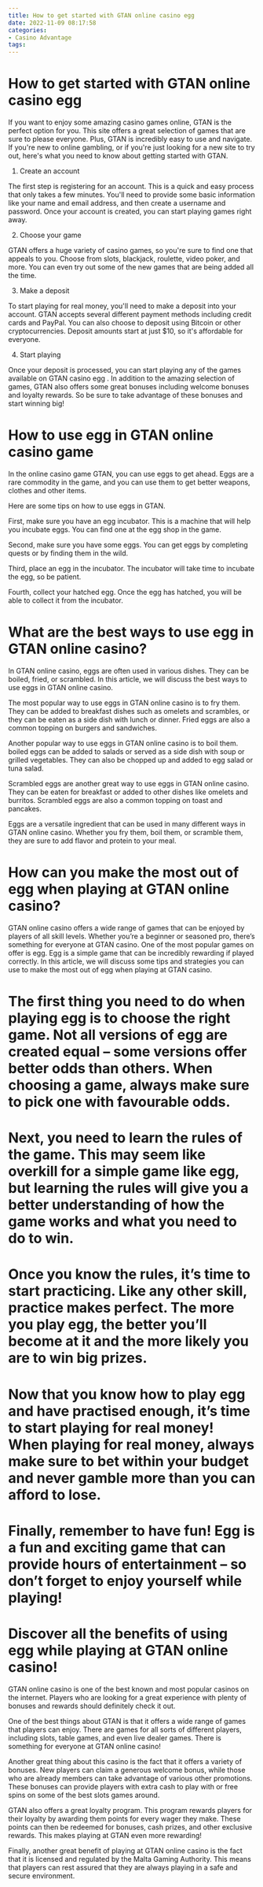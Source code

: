 ```yaml
---
title: How to get started with GTAN online casino egg
date: 2022-11-09 08:17:58
categories:
- Casino Advantage
tags:
---
```



#  How to get started with GTAN online casino egg

If you want to enjoy some amazing casino games online, GTAN is the perfect option for you. This site offers a great selection of games that are sure to please everyone. Plus, GTAN is incredibly easy to use and navigate. If you're new to online gambling, or if you're just looking for a new site to try out, here's what you need to know about getting started with GTAN.

1. Create an account

The first step is registering for an account. This is a quick and easy process that only takes a few minutes. You'll need to provide some basic information like your name and email address, and then create a username and password. Once your account is created, you can start playing games right away.

2. Choose your game

GTAN offers a huge variety of casino games, so you're sure to find one that appeals to you. Choose from slots, blackjack, roulette, video poker, and more. You can even try out some of the new games that are being added all the time.

3. Make a deposit

To start playing for real money, you'll need to make a deposit into your account. GTAN accepts several different payment methods including credit cards and PayPal. You can also choose to deposit using Bitcoin or other cryptocurrencies. Deposit amounts start at just $10, so it's affordable for everyone.

4. Start playing

Once your deposit is processed, you can start playing any of the games available on GTAN casino egg . In addition to the amazing selection of games, GTAN also offers some great bonuses including welcome bonuses and loyalty rewards. So be sure to take advantage of these bonuses and start winning big!

#  How to use egg in GTAN online casino game

In the online casino game GTAN, you can use eggs to get ahead. Eggs are a rare commodity in the game, and you can use them to get better weapons, clothes and other items.

Here are some tips on how to use eggs in GTAN.

First, make sure you have an egg incubator. This is a machine that will help you incubate eggs. You can find one at the egg shop in the game.

Second, make sure you have some eggs. You can get eggs by completing quests or by finding them in the wild.

Third, place an egg in the incubator. The incubator will take time to incubate the egg, so be patient.

Fourth, collect your hatched egg. Once the egg has hatched, you will be able to collect it from the incubator.

#  What are the best ways to use egg in GTAN online casino?

In GTAN online casino, eggs are often used in various dishes. They can be boiled, fried, or scrambled. In this article, we will discuss the best ways to use eggs in GTAN online casino.

The most popular way to use eggs in GTAN online casino is to fry them. They can be added to breakfast dishes such as omelets and scrambles, or they can be eaten as a side dish with lunch or dinner. Fried eggs are also a common topping on burgers and sandwiches.

Another popular way to use eggs in GTAN online casino is to boil them. boiled eggs can be added to salads or served as a side dish with soup or grilled vegetables. They can also be chopped up and added to egg salad or tuna salad.

Scrambled eggs are another great way to use eggs in GTAN online casino. They can be eaten for breakfast or added to other dishes like omelets and burritos. Scrambled eggs are also a common topping on toast and pancakes.

Eggs are a versatile ingredient that can be used in many different ways in GTAN online casino. Whether you fry them, boil them, or scramble them, they are sure to add flavor and protein to your meal.

#  How can you make the most out of egg when playing at GTAN online casino?

GTAN online casino offers a wide range of games that can be enjoyed by players of all skill levels. Whether you’re a beginner or seasoned pro, there’s something for everyone at GTAN casino. One of the most popular games on offer is egg. Egg is a simple game that can be incredibly rewarding if played correctly. In this article, we will discuss some tips and strategies you can use to make the most out of egg when playing at GTAN casino.

# The first thing you need to do when playing egg is to choose the right game. Not all versions of egg are created equal – some versions offer better odds than others. When choosing a game, always make sure to pick one with favourable odds.

# Next, you need to learn the rules of the game. This may seem like overkill for a simple game like egg, but learning the rules will give you a better understanding of how the game works and what you need to do to win.

# Once you know the rules, it’s time to start practicing. Like any other skill, practice makes perfect. The more you play egg, the better you’ll become at it and the more likely you are to win big prizes.

# Now that you know how to play egg and have practised enough, it’s time to start playing for real money! When playing for real money, always make sure to bet within your budget and never gamble more than you can afford to lose.

# Finally, remember to have fun! Egg is a fun and exciting game that can provide hours of entertainment – so don’t forget to enjoy yourself while playing!

#  Discover all the benefits of using egg while playing at GTAN online casino!

GTAN online casino is one of the best known and most popular casinos on the internet. Players who are looking for a great experience with plenty of bonuses and rewards should definitely check it out.

One of the best things about GTAN is that it offers a wide range of games that players can enjoy. There are games for all sorts of different players, including slots, table games, and even live dealer games. There is something for everyone at GTAN online casino!

Another great thing about this casino is the fact that it offers a variety of bonuses. New players can claim a generous welcome bonus, while those who are already members can take advantage of various other promotions. These bonuses can provide players with extra cash to play with or free spins on some of the best slots games around.

GTAN also offers a great loyalty program. This program rewards players for their loyalty by awarding them points for every wager they make. These points can then be redeemed for bonuses, cash prizes, and other exclusive rewards. This makes playing at GTAN even more rewarding!

Finally, another great benefit of playing at GTAN online casino is the fact that it is licensed and regulated by the Malta Gaming Authority. This means that players can rest assured that they are always playing in a safe and secure environment.